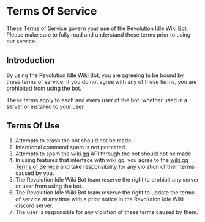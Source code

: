 # Terms Of Service

These Terms of Service govern your use of the Revolution Idle Wiki Bot. Please make sure to fully read and understand these terms prior to using our service.

## Introduction

By using the Revolution Idle Wiki Bot, you are agreeing to be bound by these terms of service. If you do not agree with any of these terms, you are prohibited from using the bot.

These terms apply to each and every user of the bot, whether used in a server or installed to your user.

## Terms Of Use

1. Attempts to crash the bot should not be made.
2. Intentional command spam is not permitted.
3. Attempts to spam the wiki.gg API through the bot should not be made.
4. In using features that interface with wiki.gg, you agree to the [wiki.gg Terms of Service](https://wiki.gg/termsofservice) and take responsibility for any violation of their terms caused by you.
5. The Revolution Idle Wiki Bot team reserve the right to prohibit any server or user from using the bot.
6. The Revolution Idle Wiki Bot team reserve the right to update the terms of service at any time with a prior notice in the Revolution Idle Wiki discord server.
7. The user is responsible for any violation of these terms caused by them.
